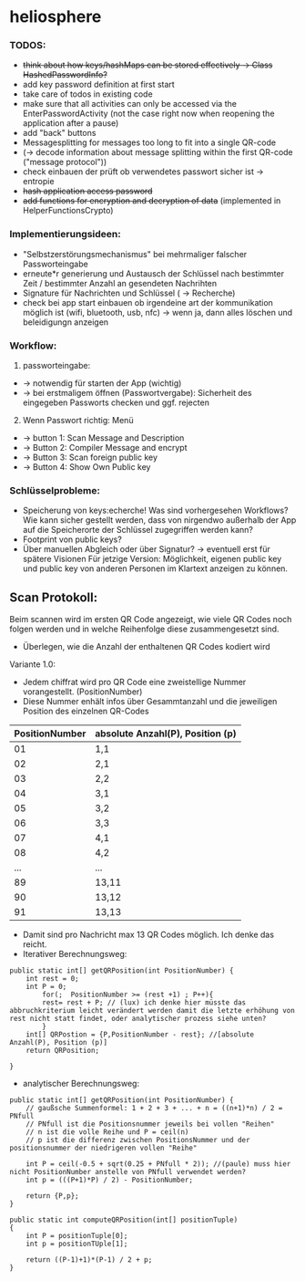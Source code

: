 # heliosphere

### TODOS:

* ~~think about how keys/hashMaps can be stored effectively -> Class HashedPasswordInfo?~~
* add key password definition at first start
* take care of todos in existing code
* make sure that all activities can only be accessed via the EnterPasswordActivity (not the case right now when reopening the application after a pause)
* add "back" buttons
* Messagesplitting for messages too long to fit into a single QR-code 
* (-> decode information about message splitting within the first QR-code ("message protocol"))
* check einbauen der prüft ob verwendetes passwort sicher ist -> entropie
* ~~hash application access password~~
* ~~add functions for encryption and decryption of data~~ (implemented in HelperFunctionsCrypto)



### Implementierungsideen:
* "Selbstzerstörungsmechanismus" bei mehrmaliger falscher Passworteingabe
* erneute*r generierung und Austausch der Schlüssel nach bestimmter Zeit / bestimmter Anzahl an gesendeten Nachrihten
* Signature für Nachrichten und Schlüssel ( -> Recherche)
* check bei app start einbauen ob irgendeine art der kommunikation möglich ist (wifi, bluetooth, usb, nfc) -> wenn ja, dann alles löschen und beleidigungn anzeigen

### Workflow:
1. passworteingabe: 
- -> notwendig für starten der App (wichtig)
- -> bei erstmaligem öffnen (Passwortvergabe): Sicherheit des eingegeben Passworts checken und ggf. rejecten
2. Wenn Passwort richtig: Menü
- -> button 1: Scan Message and Description
- -> Button 2: Compiler Message and encrypt
- -> Button 3: Scan foreign public key
- -> Button 4: Show Own Public key

### Schlüsselprobleme: 
* Speicherung von keys:echerche! Was sind vorhergesehen Workflows? Wie kann sicher gestellt werden, dass von nirgendwo außerhalb der App auf die Speicherorte der Schlüssel zugegriffen werden kann? 
* Footprint von public keys? 
* Über manuellen Abgleich oder über Signatur? 
-> eventuell erst für spätere Visionen
Für jetzige Version: Möglichkeit, eigenen public key und public key von anderen Personen im Klartext anzeigen zu können. 

## Scan Protokoll:
Beim scannen wird im ersten QR Code angezeigt, wie viele QR Codes noch folgen werden und in welche Reihenfolge diese zusammengesetzt sind. 
* Überlegen, wie die Anzahl der enthaltenen QR Codes kodiert wird

Variante 1.0: 
* Jedem chiffrat wird pro QR Code  eine zweistellige Nummer vorangestellt. (PositionNumber)
* Diese Nummer enhält infos über Gesammtanzahl und die jeweiligen Position des einzelnen QR-Codes 

| PositionNumber | absolute Anzahl(P), Position (p) |
| ------------- | ------------- |
| 01  | 1,1  |
| 02  | 2,1  |
| 03  | 2,2  |
| 04  | 3,1  |
| 05  | 3,2  |
| 06  | 3,3  |
| 07  | 4,1  |
| 08  | 4,2  |
| ... | ...  |
| 89  | 13,11  |
| 90  | 13,12  |
| 91  | 13,13  |

* Damit sind pro Nachricht max 13 QR Codes möglich. Ich denke das reicht. 
* Iterativer Berechnungsweg:
```
public static int[] getQRPosition(int PositionNumber) {
  	int rest = 0;
	int P = 0;
        for(;  PositionNumber >= (rest +1) ; P++){
		rest= rest + P; // (lux) ich denke hier müsste das abbruchkriterium leicht verändert werden damit die letzte erhöhung von rest nicht statt findet, oder analytischer prozess siehe unten?
        } 
	int[] QRPostion = {P,PositionNumber - rest}; //[absolute Anzahl(P), Position (p)]
	return QRPosition;
	
}
```

* analytischer Berechnungsweg:
```
public static int[] getQRPosition(int PositionNumber) {
	// gaußsche Summenformel: 1 + 2 + 3 + ... + n = ((n+1)*n) / 2 = PNfull
	// PNfull ist die Positionsnummer jeweils bei vollen "Reihen"
	// n ist die volle Reihe und P = ceil(n)
	// p ist die differenz zwischen PositionsNummer und der positionsnummer der niedrigeren vollen "Reihe"
	
	int P = ceil(-0.5 + sqrt(0.25 + PNfull * 2)); //(paule) muss hier nicht PositionNumber anstelle von PNfull verwendet werden? 
	int p = (((P+1)*P) / 2) - PositionNumber;
	
	return {P,p};
}

public static int computeQRPosition(int[] positionTuple)
{
	int P = positionTuple[0];
	int p = positionTUple[1];
	
	return ((P-1)+1)*(P-1) / 2 + p;
}

```
